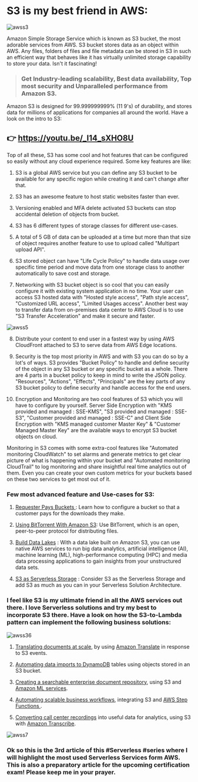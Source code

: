 # S3 is my best friend in AWS:
![awss3](https://user-images.githubusercontent.com/47071968/184665878-5b7874ce-c486-4bbf-b44f-a200d97bd053.jpg)

Amazon Simple Storage Service which is known as S3 bucket, the most adorable services from AWS. S3 bucket stores data as an object within AWS. Any files, folders of files and file metadata can be stored in S3 in such an efficient way that behaves like it has virtually unlimited storage capability to store your data. Isn't it fascinating! 


> ### Get Industry-leading scalability, Best data availability, Top most security and Unparalleled performance from Amazon S3.

Amazon S3 is designed for 99.999999999% (11 9's) of durability, and stores data for millions of applications for companies all around the world. Have a look on the intro to S3:

## :point_right: https://youtu.be/_I14_sXHO8U 

Top of all these, S3 has some cool and hot features that can be configured so easily without any cloud experience required. Some key features are like:

1. S3 is a global AWS service but you can define any S3 bucket to be available for any specific region while creating it and can't change after that.

2. S3 has an awesome feature to host static websites faster than ever.

3. Versioning enabled and MFA delete activated S3 buckets can stop accidental deletion of objects from bucket.

4. S3 has 6 different types of storage classes for different use-cases.

5. A total of 5 GB of data can be uploaded at a time but more than that size of object requires another feature to use to upload called "Multipart upload API".

6. S3 stored object can have "Life Cycle Policy" to handle data usage over specific time period and move data from one storage class to another automatically to save cost and storage.

7. Networking with S3 bucket object is so cool that you can easily configure it with existing system application in no time. Your user can access S3 hosted data with "Hosted style access", "Path style access", "Customized URL access", "Limited Usages access". Another best way to transfer data from on-premises data center to AWS Cloud is to use "S3 Transfer Acceleration" and make it secure and faster.

![awss5](https://user-images.githubusercontent.com/47071968/184670127-e98c5084-a597-4dcf-b3a2-d9c3bed9b3a7.png)


8. Distribute your content to end user in a fastest way by using AWS CloudFront attached to S3 to serve data from AWS Edge locations.

9. Security is the top most priority in AWS and with S3 you can do so by a lot's of ways. S3 provides "Bucket Policy" to handle and define security of the object in any S3 bucket or any specific bucket as a whole. There are 4 parts in a bucket policy to keep in mind to write the JSON policy. "Resources", "Actions", "Effects", "Principals" are the key parts of any S3 bucket policy to define security and handle access for the end users. 

10. Encryption and Monitoring are two cool features of S3 which you will have to configure by yourself. Server Side Encryption with "KMS provided and managed : SSE-KMS", "S3 provided and managed : SSE-S3", "Customer provided and managed : SSE-C" and Client Side Encryption with "KMS managed customer Master Key" & "Customer Managed Master Key" are the available ways to encrypt S3 bucket objects on cloud.

Monitoring in S3 comes with some extra-cool features like "Automated monitoring CloudWatch" to set alarms and generate metrics to get clear picture of what is happening within your bucket and "Automated monitoring CloudTrail" to log monitoring and share insightful real time analytics out of them. Even you can create your own custom metrics for your buckets based on these two services to get most out of it.

### Few most advanced feature and Use-cases for S3:

1. [Requester Pays Buckets ](https://docs.aws.amazon.com/AmazonS3/latest/userguide/RequesterPaysBuckets.html): Learn how to configure a bucket so that a customer pays for the downloads they make.

2.  [Using BitTorrent With Amazon S3](https://docs.aws.amazon.com/AmazonS3/latest/userguide/uploading-downloading-objects.html): Use BitTorrent, which is an open, peer-to-peer protocol for distributing files.

3.  [Build Data Lakes](https://aws.amazon.com/products/storage/data-lake-storage/) : With a data lake built on Amazon S3, you can use native AWS services to run big data analytics, artificial intelligence (AI), machine learning (ML), high-performance computing (HPC) and media data processing applications to gain insights from your unstructured data sets.

4.  [S3 as Serverless Storage](https://aws.amazon.com/blogs/compute/building-scalable-serverless-applications-with-amazon-s3-and-aws-lambda/) : Consider S3 as the Serverless Storage and add S3 as much as you can in your Serverless Solution Architecture.

### I feel like S3 is my ultimate friend in all the AWS services out there. I love Serverless solutions and try my best to incorporate S3 there. Have a look on how the S3-to-Lambda pattern can implement the following business solutions:


![awss36](https://user-images.githubusercontent.com/47071968/184672352-77565d98-1ad6-45bc-ab59-bfa0814aec3e.png)


1.  [Translating documents at scale](https://aws.amazon.com/blogs/compute/translating-documents-at-enterprise-scale-with-serverless/), by using  [Amazon Translate](https://aws.amazon.com/translate/) in response to S3 events.

2.  [Automating data imports to DynamoDB](https://aws.amazon.com/blogs/compute/creating-a-scalable-serverless-import-process-for-amazon-dynamodb/) tables using objects stored in an S3 bucket.

3. [Creating a searchable enterprise document repository](https://aws.amazon.com/blogs/compute/creating-a-searchable-enterprise-document-repository/), using S3 and [Amazon ML services](https://aws.amazon.com/machine-learning/).

4. [ Automating scalable business workflows](https://aws.amazon.com/blogs/compute/automating-scalable-business-workflows-using-minimal-code/), integrating S3 and [AWS Step Functions ](https://aws.amazon.com/step-functions/?step-functions.sort-by=item.additionalFields.postDateTime&step-functions.sort-order=desc).

5.  [Converting call center recordings](https://aws.amazon.com/blogs/compute/converting-call-center-recordings-into-useful-data-for-analytics/) into useful data for analytics, using S3 with  [Amazon Transcribe](https://aws.amazon.com/transcribe/).


![awss7](https://user-images.githubusercontent.com/47071968/184672672-302f244f-a357-4090-b172-4bc3ab13aae2.jpg)


### Ok so this is the 3rd article of this #Serverless #series where I will highlight the most used Serverless Services form AWS. This is also a preparatory article for the upcoming certification exam!  Please keep me in your prayer.


